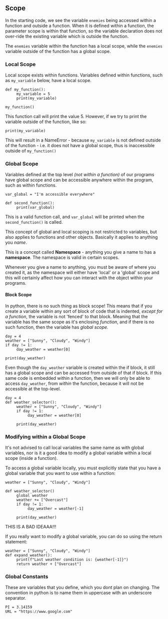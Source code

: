## Scope

In the starting code, we see the variable `enemies` being accessed within a function and outside a function.
When it is defined within a function, the parameter scope is within that function, so the variable declaration does not over-ride the existing variable which is outside the function.

The `enemies` variable within the function has a local scope, while the `enemies` variable outside of the function has a global scope.

### Local Scope

Local scope exists within functions. Variables defined within functions, such as `my_variable` below, have a local scope. 
```
def my_function():
     my_variable = 5
     print(my_variable)

my_function()
```
This function call will print the value 5. However, if we try to print the variable outside of the function, like so:
```
print(my_variable)
```
This will result in a NameError - because `my_variable` is not defined outside of the function - i.e. it does not have a global scope, thus is inaccessible outside of `my_function()`

### Global Scope 
Variables defined at the top level *(not within a function)* of our programs have global scope and can be accessible anywhere within the program, such as within functions. 
```
var_global = "I'm accessible everywhere"

def second_function():
     print(var_global)
```
This is a valid function call, and `var_global` will be printed when the `second_function()` is called. 


This concept of global and local scoping is not restricted to variables, but also applies to functions and other objects. Basically it applies to anything you *name*. 

This is a concept called **Namespace** - anything you give a name to has a **namespace**. The namespace is valid in certain scopes. 

Whenever you give a name to anything, you must be aware of where you created it, as the namespace will either have 'local' or a 'global' scope and this will certainly affect how you can interact with the object within your programs. 

#### Block Scope

In python, there is no such thing as block scope! This means that if you create a variable within any sort of block of code that is indented, *except for a function*, the variable is not 'fenced' to that block. Meaning that the variable has the same scope as it's enclosing *function*, and if there is no such function, then the variable has _global scope._
```
day = 4
weather = ["Sunny", "Cloudy", "Windy"]
if day != 1:
     day_weather = weather[0]

print(day_weather)
```
Even though the `day_weather` variable is created within the if block, it still has a global scope and can be accessed from outside of that if block.
If this same code is embedded within a function, then we will only be able to access `day_weather`, from *within* the function, because it will not be accessible at the top-level. 

```
day = 4
def weather_selector():
     weather = ["Sunny", "Cloudy", "Windy"]
     if day != 1:
          day_weather = weather[0]

     print(day_weather)
```

### Modifying within a Global Scope

It's not advised to call local variables the same name as with global variables, nor is it a good idea to modify a global variable within a local scope (inside a function).

To access a global variable locally, you must explicitly state that you have a global variable that you want to use within a function:

```
weather = ["Sunny", "Cloudy", "Windy"]

def weather_selector()
     global weather
     weather += ["Overcast"]
     if day != 1:
          day_weather = weather[-1]

     print(day_weather)
```

THIS IS A BAD IDEAAA!!! 

If you really want to modify a global variable, you can do so using the return statement: 
```
weather = ["Sunny", "Cloudy", "Windy"]
def expand_weather():
     print(f"Last weather condition is: {weather[-1]}")
     return weather + ["Overcast"]
```

### Global Constants

These are variables that you define, which you dont plan on changing. The convention in python is to name them in uppercase with an underscore separator. 

```
PI = 3.14159
URL = "https://www.google.com"
```

